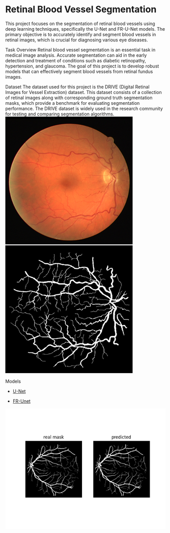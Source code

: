 # Retinal Blood Vessel Segmentation
This project focuses on the segmentation of retinal blood vessels using deep learning techniques, specifically the U-Net and FR-U-Net models. The primary objective is to accurately identify and segment blood vessels in retinal images, which is crucial for diagnosing various eye diseases.

Task Overview
Retinal blood vessel segmentation is an essential task in medical image analysis. Accurate segmentation can aid in the early detection and treatment of conditions such as diabetic retinopathy, hypertension, and glaucoma. The goal of this project is to develop robust models that can effectively segment blood vessels from retinal fundus images.

Dataset
The dataset used for this project is the DRIVE (Digital Retinal Images for Vessel Extraction) dataset. This dataset consists of a collection of retinal images along with corresponding ground truth segmentation masks, which provide a benchmark for evaluating segmentation performance. The DRIVE dataset is widely used in the research community for testing and comparing segmentation algorithms.
<img src="https://github.com/meysam-kazemi/drive-unet/blob/main/figs/drive%20image.png" alt="img" width="400"/>
<img src="https://github.com/meysam-kazemi/drive-unet/blob/main/figs/drive-mask.png" alt="mask" width="400"/>


Models
- [U-Net](https://arxiv.org/abs/1505.04597)

- [FR-Unet](https://ieeexplore.ieee.org/abstract/document/9815506)

![res](https://github.com/meysam-kazemi/drive-unet/blob/main/figs/unet-patches-finetuned-traindata.png)

